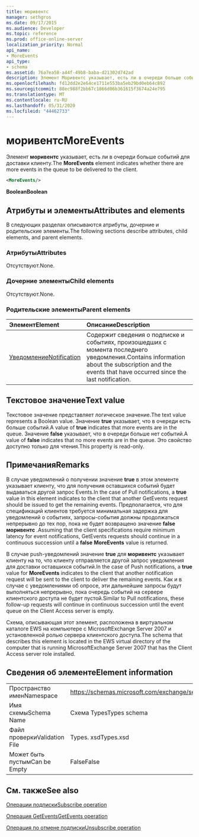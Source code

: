 ```yaml
---
title: моривентс
manager: sethgros
ms.date: 09/17/2015
ms.audience: Developer
ms.topic: reference
ms.prod: office-online-server
localization_priority: Normal
api_name:
- MoreEvents
api_type:
- schema
ms.assetid: 76a7ea58-a44f-49b8-baba-d21302d742ad
description: Элемент Моривентс указывает, есть ли в очереди больше событий для доставки клиенту.
ms.openlocfilehash: fd12dd2e2e64ce1711e553ba5eb29bd0eb64c892
ms.sourcegitcommit: 88ec988f2bb67c1866d06b361615f3674a24e795
ms.translationtype: MT
ms.contentlocale: ru-RU
ms.lasthandoff: 05/31/2020
ms.locfileid: "44462733"
---
```

# <a name="moreevents"></a><span data-ttu-id="c9385-103">моривентс</span><span class="sxs-lookup"><span data-stu-id="c9385-103">MoreEvents</span></span>

<span data-ttu-id="c9385-104">Элемент **моривентс** указывает, есть ли в очереди больше событий для доставки клиенту.</span><span class="sxs-lookup"><span data-stu-id="c9385-104">The **MoreEvents** element indicates whether there are more events in the queue to be delivered to the client.</span></span> 
  
```xml
<MoreEvents/>
```

 <span data-ttu-id="c9385-105">**Boolean**</span><span class="sxs-lookup"><span data-stu-id="c9385-105">**Boolean**</span></span>
## <a name="attributes-and-elements"></a><span data-ttu-id="c9385-106">Атрибуты и элементы</span><span class="sxs-lookup"><span data-stu-id="c9385-106">Attributes and elements</span></span>

<span data-ttu-id="c9385-107">В следующих разделах описываются атрибуты, дочерние и родительские элементы.</span><span class="sxs-lookup"><span data-stu-id="c9385-107">The following sections describe attributes, child elements, and parent elements.</span></span>
  
### <a name="attributes"></a><span data-ttu-id="c9385-108">Атрибуты</span><span class="sxs-lookup"><span data-stu-id="c9385-108">Attributes</span></span>

<span data-ttu-id="c9385-109">Отсутствуют.</span><span class="sxs-lookup"><span data-stu-id="c9385-109">None.</span></span>
  
### <a name="child-elements"></a><span data-ttu-id="c9385-110">Дочерние элементы</span><span class="sxs-lookup"><span data-stu-id="c9385-110">Child elements</span></span>

<span data-ttu-id="c9385-111">Отсутствуют.</span><span class="sxs-lookup"><span data-stu-id="c9385-111">None.</span></span>
  
### <a name="parent-elements"></a><span data-ttu-id="c9385-112">Родительские элементы</span><span class="sxs-lookup"><span data-stu-id="c9385-112">Parent elements</span></span>

|<span data-ttu-id="c9385-113">**Элемент**</span><span class="sxs-lookup"><span data-stu-id="c9385-113">**Element**</span></span>|<span data-ttu-id="c9385-114">**Описание**</span><span class="sxs-lookup"><span data-stu-id="c9385-114">**Description**</span></span>|
|:-----|:-----|
|[<span data-ttu-id="c9385-115">Уведомление</span><span class="sxs-lookup"><span data-stu-id="c9385-115">Notification</span></span>](notification-ex15websvcsotherref.md) <br/> |<span data-ttu-id="c9385-116">Содержит сведения о подписке и событиях, произошедших с момента последнего уведомления.</span><span class="sxs-lookup"><span data-stu-id="c9385-116">Contains information about the subscription and the events that have occurred since the last notification.</span></span>  <br/> |
   
## <a name="text-value"></a><span data-ttu-id="c9385-117">Текстовое значение</span><span class="sxs-lookup"><span data-stu-id="c9385-117">Text value</span></span>

<span data-ttu-id="c9385-118">Текстовое значение представляет логическое значение.</span><span class="sxs-lookup"><span data-stu-id="c9385-118">The text value represents a Boolean value.</span></span> <span data-ttu-id="c9385-119">Значение **true** указывает, что в очереди есть больше событий.</span><span class="sxs-lookup"><span data-stu-id="c9385-119">A value of **true** indicates that more events are in the queue.</span></span> <span data-ttu-id="c9385-120">Значение **false** указывает, что в очереди больше нет событий.</span><span class="sxs-lookup"><span data-stu-id="c9385-120">A value of **false** indicates that no more events are in the queue.</span></span> <span data-ttu-id="c9385-121">Это свойство доступно только для чтения.</span><span class="sxs-lookup"><span data-stu-id="c9385-121">This property is read-only.</span></span> 
  
## <a name="remarks"></a><span data-ttu-id="c9385-122">Примечания</span><span class="sxs-lookup"><span data-stu-id="c9385-122">Remarks</span></span>

<span data-ttu-id="c9385-123">В случае уведомлений о получении значение **true** в этом элементе указывает клиенту, что для получения оставшихся событий будет выдаваться другой запрос Events.</span><span class="sxs-lookup"><span data-stu-id="c9385-123">In the case of Pull notifications, a **true** value in this element indicates to the client that another GetEvents request should be issued to get the remaining events.</span></span> <span data-ttu-id="c9385-124">Предполагается, что для спецификаций клиентов требуется минимальная задержка для уведомлений о событиях, запросы-события должны продолжаться непрерывно до тех пор, пока не будет возвращено значение **false** **моривентс** .</span><span class="sxs-lookup"><span data-stu-id="c9385-124">Assuming that the client specifications require minimum latency for event notifications, GetEvents requests should continue in a continuous succession until a **false** **MoreEvents** value is returned.</span></span> 
  
<span data-ttu-id="c9385-125">В случае push-уведомлений значение **true** для **моривентс** указывает клиенту на то, что клиенту отправляется другой запрос уведомления для доставки оставшихся событий.</span><span class="sxs-lookup"><span data-stu-id="c9385-125">In the case of Push notifications, a **true** value for **MoreEvents** indicates to the client that another notification request will be sent to the client to deliver the remaining events.</span></span> <span data-ttu-id="c9385-126">Как и в случае с уведомлениями об опросе, эти дальнейшие запросы будут выполняться непрерывно, пока очередь событий на сервере клиентского доступа не будет пустой.</span><span class="sxs-lookup"><span data-stu-id="c9385-126">Similar to Pull notifications, these follow-up requests will continue in continuous succession until the event queue on the Client Access server is empty.</span></span> 
  
<span data-ttu-id="c9385-127">Схема, описывающая этот элемент, расположена в виртуальном каталоге EWS на компьютере с MicrosoftExchange Server 2007 и установленной ролью сервера клиентского доступа.</span><span class="sxs-lookup"><span data-stu-id="c9385-127">The schema that describes this element is located in the EWS virtual directory of the computer that is running MicrosoftExchange Server 2007 that has the Client Access server role installed.</span></span>
  
## <a name="element-information"></a><span data-ttu-id="c9385-128">Сведения об элементе</span><span class="sxs-lookup"><span data-stu-id="c9385-128">Element information</span></span>

|||
|:-----|:-----|
|<span data-ttu-id="c9385-129">Пространство имен</span><span class="sxs-lookup"><span data-stu-id="c9385-129">Namespace</span></span>  <br/> |https://schemas.microsoft.com/exchange/services/2006/types  <br/> |
|<span data-ttu-id="c9385-130">Имя схемы</span><span class="sxs-lookup"><span data-stu-id="c9385-130">Schema Name</span></span>  <br/> |<span data-ttu-id="c9385-131">Схема Types</span><span class="sxs-lookup"><span data-stu-id="c9385-131">Types schema</span></span>  <br/> |
|<span data-ttu-id="c9385-132">Файл проверки</span><span class="sxs-lookup"><span data-stu-id="c9385-132">Validation File</span></span>  <br/> |<span data-ttu-id="c9385-133">Types. xsd</span><span class="sxs-lookup"><span data-stu-id="c9385-133">Types.xsd</span></span>  <br/> |
|<span data-ttu-id="c9385-134">Может быть пустым</span><span class="sxs-lookup"><span data-stu-id="c9385-134">Can be Empty</span></span>  <br/> |<span data-ttu-id="c9385-135">False</span><span class="sxs-lookup"><span data-stu-id="c9385-135">False</span></span>  <br/> |
   
## <a name="see-also"></a><span data-ttu-id="c9385-136">См. также</span><span class="sxs-lookup"><span data-stu-id="c9385-136">See also</span></span>



[<span data-ttu-id="c9385-137">Операции подписки</span><span class="sxs-lookup"><span data-stu-id="c9385-137">Subscribe operation</span></span>](subscribe-operation.md)
  
[<span data-ttu-id="c9385-138">Операция GetEvents</span><span class="sxs-lookup"><span data-stu-id="c9385-138">GetEvents operation</span></span>](getevents-operation.md)
  
[<span data-ttu-id="c9385-139">Операция по отмене подписки</span><span class="sxs-lookup"><span data-stu-id="c9385-139">Unsubscribe operation</span></span>](unsubscribe-operation.md)

